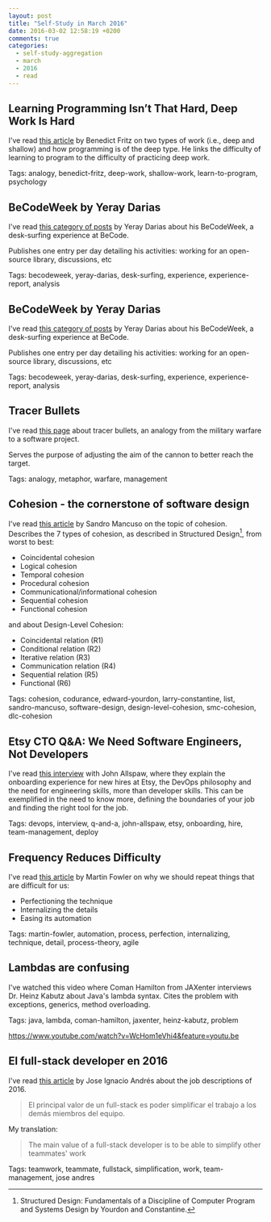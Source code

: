 ```yaml
---
layout: post
title: "Self-Study in March 2016"
date: 2016-03-02 12:58:19 +0200
comments: true
categories: 
  - self-study-aggregation
  - march
  - 2016
  - read
---
```


[^1]: Structured Design: Fundamentals of a Discipline of Computer Program and Systems Design by Yourdon and Constantine.

## Learning Programming Isn’t That Hard, Deep Work Is Hard

I've read [this article][deep-work-shallow-work] by Benedict Fritz on two types of work (i.e., deep and shallow) and how programming is of the deep type. He links the difficulty of learning to program to the difficulty of practicing deep work.

Tags: analogy, benedict-fritz, deep-work, shallow-work, learn-to-program, psychology

[deep-work-shallow-work]: https://medium.com/@benedictfritz/learning-programming-isn-t-that-hard-deep-work-is-hard-40a4cf3104f4

## BeCodeWeek by Yeray Darias

I've read [this category of posts][becodeweek-yeray] by Yeray Darias about his BeCodeWeek, a desk-surfing experience at BeCode.

Publishes one entry per day detailing his activities: working for an open-source library, discussions, etc

Tags: becodeweek, yeray-darias, desk-surfing, experience, experience-report, analysis

[becodeweek-yeray]: http://developerscookbook.blogspot.com.es/search/label/desk-surfing

## BeCodeWeek by Yeray Darias

I've read [this category of posts][becodeweek-yeray] by Yeray Darias about his BeCodeWeek, a desk-surfing experience at BeCode.

Publishes one entry per day detailing his activities: working for an open-source library, discussions, etc

Tags: becodeweek, yeray-darias, desk-surfing, experience, experience-report, analysis

[becodeweek-yeray]: http://developerscookbook.blogspot.com.es/search/label/desk-surfing

## Tracer Bullets

I've read [this page][tracer-bullets] about tracer bullets, an analogy from the military warfare to a software project.

Serves the purpose of adjusting the aim of the cannon to better reach the target.

Tags: analogy, metaphor, warfare, management

[tracer-bullets]: http://c2.com/cgi/wiki?TracerBullets

## Cohesion - the cornerstone of software design

I've read [this article][cohesion-in-software-design] by Sandro Mancuso on the topic of cohesion. Describes the 7 types of cohesion, as described in Structured Design[^1], from worst to best:

 * Coincidental cohesion
 * Logical cohesion
 * Temporal cohesion
 * Procedural cohesion
 * Communicational/informational cohesion
 * Sequential cohesion
 * Functional cohesion

and about Design-Level Cohesion:

  * Coincidental relation (R1)
  * Conditional relation (R2)
  * Iterative relation (R3)
  * Communication relation (R4)
  * Sequential relation (R5)
  * Functional (R6)


Tags: cohesion, codurance, edward-yourdon, larry-constantine, list, sandro-mancuso, software-design, design-level-cohesion, smc-cohesion, dlc-cohesion

[cohesion-in-software-design]: http://codurance.com/2016/03/03/cohesion-cornerstone-software-design/

## Etsy CTO Q&A: We Need Software Engineers, Not Developers

I've read [this interview][engineers-vs-developers] with John Allspaw, where they explain the onboarding experience for new hires at Etsy, the DevOps philosophy and the need for engineering skills, more than developer skills. This can be exemplified in the need to know more, defining the boundaries of your job and finding the right tool for the job.

Tags: devops, interview, q-and-a, john-allspaw, etsy, onboarding, hire, team-management, deploy

[engineers-vs-developers]: http://thenewstack.io/etsy-cto-qa-need-software-engineers-not-developers/

## Frequency Reduces Difficulty

I've read [this article][freq-reduces-complexity] by Martin Fowler on why we should repeat things that are difficult for us: 

  * Perfectioning the technique
  * Internalizing the details
  * Easing its automation

Tags: martin-fowler, automation, process, perfection, internalizing, technique, detail, process-theory, agile

[freq-reduces-complexity]: http://martinfowler.com/bliki/FrequencyReducesDifficulty.html

## Lambdas are confusing

I've watched this video where Coman Hamilton from JAXenter interviews Dr. Heinz Kabutz about Java's lambda syntax. Cites the problem with exceptions, generics, method overloading.

Tags: java, lambda, coman-hamilton, jaxenter, heinz-kabutz, problem   

https://www.youtube.com/watch?v=WcHom1eVhi4&feature=youtu.be

## El full-stack developer en 2016

I've read [this article][fullstack-in-2016] by Jose Ignacio Andrés about the job descriptions of 2016.

> El principal valor de un full-stack es poder simplificar el trabajo a los demás miembros del equipo.

My translation:

> The main value of a full-stack developer is to be able to simplify other teammates' work

Tags: teamwork, teammate, fullstack, simplification, work, team-management, jose andres

[fullstack-in-2016]: http://www.developerdepueblo.com/development/full-stack-developer-2016/

